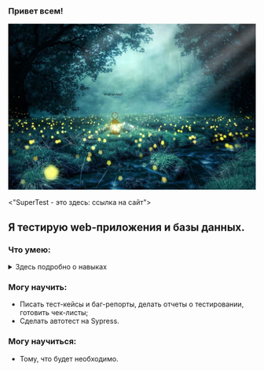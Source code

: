 ### Привет всем!


![This is an image](https://github.com/ae19ae-qa/ae19ae-qa/blob/579c191c20d8b1c1ed72769324839cfb3a4b0ed8/%D0%A4%D0%BE%D0%BD.png)

<picture>
  <source media="(prefers-color-scheme: dark)" srcset="https://ae19ae-qa-images.githubusercontent.com/">
 
</picture>
<picture>
 <source media="(prefers-color-scheme: dark)" srcset="YOUR-DARKMODE-IMAGE">
 <source media="(prefers-color-scheme: light)" srcset="YOUR-LIGHTMODE-IMAGE">
 <"SuperTest - это здесь: ссылка на сайт">
</picture>


## Я тестирую web-приложения и базы данных.


### Что умею:

<details>
<summary>Здесь подробно о навыках</summary>
  
 
- Проводить ручное интеграционное тестирование;
- Составлять чек-листы;
- Писать подробные баг-репорты;
- Составлять отчеты о тестировании в цифрах, диаграммах, графиках;
- Пользоваться документацией API в Swager и OpenApi;
- Работать с devtools для тестирования web приложений;
- Использовать Figma для тестирования дизайна;
- Использовать Postman для тестирования бекенда;
- Использовать Python + Requests для тестирования бека;
- Делать SQL запросы (Select, Join, Group by);
- Смотреть логи в Kibana;
- Работать с TMS системами Qase.io и Test IT;
- Работать с тасктрекерами: Яндекс.Трекер и Jira;
- Знаком с Agile, Scrum и Kanban;
- Работать с git через линуксовую консоль;
- Если мне передать проект в виде докер-образа, то я смогу поднять его в докере - стартануть
контейнер, перезапустить и посмотреть логи;
- Проводить нагрузочное тестирование в Jmeter.              |


</details>
  
### Могу научить:
- Писать тест-кейсы и баг-репорты, делать отчеты о тестировании, готовить чек-листы;
- Сделать автотест на Sypress.
  
### Могу научиться:
- Тому, что будет необходимо.
  

